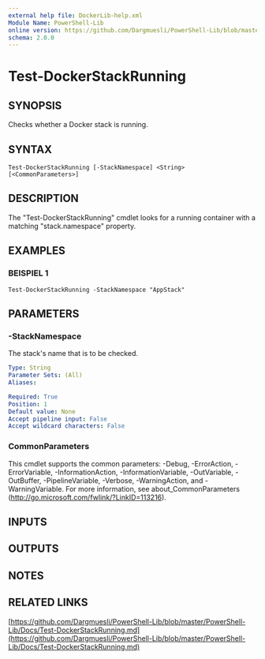 ```yaml
---
external help file: DockerLib-help.xml
Module Name: PowerShell-Lib
online version: https://github.com/Dargmuesli/PowerShell-Lib/blob/master/PowerShell-Lib/Docs/Test-DockerStackRunning.md
schema: 2.0.0
---
```


# Test-DockerStackRunning

## SYNOPSIS
Checks whether a Docker stack is running.

## SYNTAX

```
Test-DockerStackRunning [-StackNamespace] <String> [<CommonParameters>]
```

## DESCRIPTION
The "Test-DockerStackRunning" cmdlet looks for a running container with a matching "stack.namespace" property.

## EXAMPLES

### BEISPIEL 1
```
Test-DockerStackRunning -StackNamespace "AppStack"
```

## PARAMETERS

### -StackNamespace
The stack's name that is to be checked.

```yaml
Type: String
Parameter Sets: (All)
Aliases:

Required: True
Position: 1
Default value: None
Accept pipeline input: False
Accept wildcard characters: False
```

### CommonParameters
This cmdlet supports the common parameters: -Debug, -ErrorAction, -ErrorVariable, -InformationAction, -InformationVariable, -OutVariable, -OutBuffer, -PipelineVariable, -Verbose, -WarningAction, and -WarningVariable.
For more information, see about_CommonParameters (http://go.microsoft.com/fwlink/?LinkID=113216).

## INPUTS

## OUTPUTS

## NOTES

## RELATED LINKS

[https://github.com/Dargmuesli/PowerShell-Lib/blob/master/PowerShell-Lib/Docs/Test-DockerStackRunning.md](https://github.com/Dargmuesli/PowerShell-Lib/blob/master/PowerShell-Lib/Docs/Test-DockerStackRunning.md)

